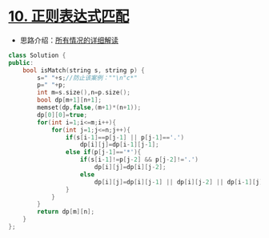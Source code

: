 # [10. 正则表达式匹配](https://leetcode-cn.com/problems/regular-expression-matching/)

+ 思路介绍：[所有情况的详细解读](https://leetcode-cn.com/problems/regular-expression-matching/solution/dong-tai-gui-hua-zen-yao-cong-0kai-shi-si-kao-da-b/)

```cpp
class Solution {
public:
    bool isMatch(string s, string p) {
        s=" "+s;//防止该案例：""\n"c*"
        p=" "+p;
        int m=s.size(),n=p.size();
        bool dp[m+1][n+1];
        memset(dp,false,(m+1)*(n+1));
        dp[0][0]=true;
        for(int i=1;i<=m;i++){
            for(int j=1;j<=n;j++){
                if(s[i-1]==p[j-1] || p[j-1]=='.')
                    dp[i][j]=dp[i-1][j-1];
                else if(p[j-1]=='*'){
                    if(s[i-1]!=p[j-2] && p[j-2]!='.')
                        dp[i][j]=dp[i][j-2];
                    else
                        dp[i][j]=dp[i][j-1] || dp[i][j-2] || dp[i-1][j];
                }
            }
        }
        return dp[m][n];
    }
};
```

